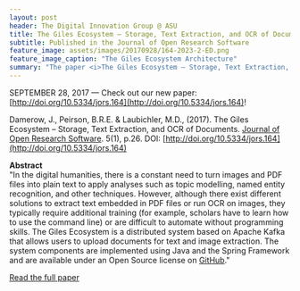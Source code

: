 ```yaml
---
layout: post
header: The Digital Innovation Group @ ASU
title: The Giles Ecosystem – Storage, Text Extraction, and OCR of Documents
subtitle: Published in the Journal of Open Research Software
feature_image: assets/images/20170928/164-2023-2-ED.png
feature_image_caption: "The Giles Ecosystem Architecture"
summary: "The paper <i>The Giles Ecosystem – Storage, Text Extraction, and OCR of Documents</i> was published in the Journal of Open Research Software on September 28, 2017 (<a href='http://doi.org/10.5334/jors.164'>check it out here</a>). The paper describes the Giles Ecosystem developed by the Digital Innovation Group."
---
```


SEPTEMBER 28, 2017 — Check out our new paper: [http://doi.org/10.5334/jors.164](http://doi.org/10.5334/jors.164)!

Damerow, J., Peirson, B.R.E. & Laubichler, M.D., (2017). The Giles Ecosystem – Storage, Text Extraction, and OCR of Documents. [Journal of Open Research Software](https://openresearchsoftware.metajnl.com/). 5(1), p.26. DOI: [http://doi.org/10.5334/jors.164](http://doi.org/10.5334/jors.164)

**Abstract**<br>
"In the digital humanities, there is a constant need to turn images and PDF files into plain text to apply analyses such as topic modelling, named entity recognition, and other techniques. However, although there exist different solutions to extract text embedded in PDF files or run OCR on images, they typically require additional training (for example, scholars have to learn how to use the command line) or are difficult to automate without programming skills. The Giles Ecosystem is a distributed system based on Apache Kafka that allows users to upload documents for text and image extraction. The system components are implemented using Java and the Spring Framework and are available under an Open Source license on [GitHub](https://github.com/diging/)."

[Read the full paper](http://doi.org/10.5334/jors.164)
